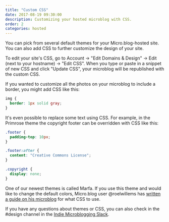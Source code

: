```yaml
---
title: "Custom CSS"
date: 2017-08-19 09:30:00
description: Customizing your hosted microblog with CSS.
order: 2
categories: hosted
---
```

You can pick from several default themes for your Micro.blog-hosted site. You can also add CSS to further customize the design of your site.

To edit your site's CSS, go to Account → "Edit Domains & Design" → Edit (next to your hostname) → "Edit CSS". When you type or paste in a snippet of new CSS and click "Update CSS", your microblog will be republished with the custom CSS.

If you wanted to customize all the photos on your microblog to include a border, you might add CSS like this:

```css
img {
  border: 1px solid gray;
}
```

It's even possible to replace some text using CSS. For example, in the Primrose theme the copyright footer can be overridden with CSS like this:

```css
.footer {
  padding-top: 10px;
}

.footer:after {
  content: "Creative Commons License";
}

.copyright {
  display: none;
}
```

One of our newest themes is called Marfa. If you use this theme and would like to change the default colors, Micro.blog user @roelwillems has [written a guide on his microblog](http://roelwillems.com/2018/04/15/i-switched-my.html) for what CSS to use.

If you have any questions about themes or CSS, you can also check in the #design channel in the [Indie Microblogging Slack](https://microblogging.slack.com/).

